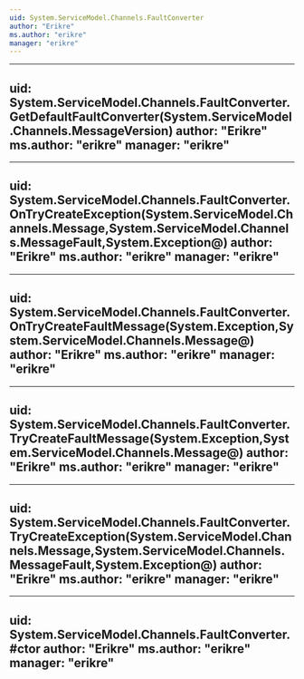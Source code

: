 ```yaml
---
uid: System.ServiceModel.Channels.FaultConverter
author: "Erikre"
ms.author: "erikre"
manager: "erikre"
---
```


---
uid: System.ServiceModel.Channels.FaultConverter.GetDefaultFaultConverter(System.ServiceModel.Channels.MessageVersion)
author: "Erikre"
ms.author: "erikre"
manager: "erikre"
---

---
uid: System.ServiceModel.Channels.FaultConverter.OnTryCreateException(System.ServiceModel.Channels.Message,System.ServiceModel.Channels.MessageFault,System.Exception@)
author: "Erikre"
ms.author: "erikre"
manager: "erikre"
---

---
uid: System.ServiceModel.Channels.FaultConverter.OnTryCreateFaultMessage(System.Exception,System.ServiceModel.Channels.Message@)
author: "Erikre"
ms.author: "erikre"
manager: "erikre"
---

---
uid: System.ServiceModel.Channels.FaultConverter.TryCreateFaultMessage(System.Exception,System.ServiceModel.Channels.Message@)
author: "Erikre"
ms.author: "erikre"
manager: "erikre"
---

---
uid: System.ServiceModel.Channels.FaultConverter.TryCreateException(System.ServiceModel.Channels.Message,System.ServiceModel.Channels.MessageFault,System.Exception@)
author: "Erikre"
ms.author: "erikre"
manager: "erikre"
---

---
uid: System.ServiceModel.Channels.FaultConverter.#ctor
author: "Erikre"
ms.author: "erikre"
manager: "erikre"
---
